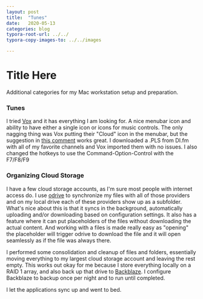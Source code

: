 ```yaml
---
layout: post
title:  "Tunes"
date:   2020-05-13
categories: blog
typora-root-url: ../../
typora-copy-images-to: ../../images

---
```


# Title Here

Additional categories for my Mac workstation setup and preparation.

### Tunes

I tried [Vox](https://vox.rocks/) and it has everything I am looking for.  A nice menubar icon and ability to have either a single icon or icons for music controls.  The only nagging thing was Vox putting their "Cloud" icon in the menubar, but the suggestion in [this comment](https://vox.rocks/forum/t/loop-icon-in-taskbar-keeps-coming-back/4786/6) works great.  I downloaded a .PLS from DI.fm with all of my favorite channels and Vox imported them with no issues.  I also changed the hotkeys to use the Command-Option-Control with the F7/F8/F9 

### Organizing Cloud Storage

I have a few cloud storage accounts, as I'm sure most people with internet access do.  I use [odrive](https://odrive.com/) to synchronize my files with all of those providers and on my local drive each of these providers show up as a subfolder.  What's nice about this is that it syncs in the background, automatically uploading and/or downloading based on configuration settings.  It also has a feature where it can put placeholders of the files without downloading the actual content.  And working with a files is made really easy as "opening" the placeholder will trigger odrive to download the file and it will open seamlessly as if the file was always there.

I performed some consolidation and cleanup of files and folders, essentially moving everything to my largest cloud storage account and leaving the rest empty.  This works out okay for me because I store everything locally on a RAID 1 array, and also back up that drive to [Backblaze](https://www.backblaze.com/).  I configure Backblaze to backup once per night and to run until completed.

I let the applications sync up and went to bed.
